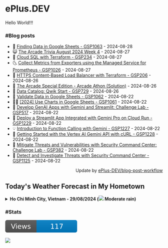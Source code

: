 # ePlus.DEV

Hello World!!!

### #Blog posts

- 🧰 [Finding Data in Google Sheets - GSP1063](https://eplus.dev/finding-data-in-google-sheets-gsp1063) - 2024-08-28 
- 😺 [The Arcade Trivia August 2024 Week 4](https://eplus.dev/the-arcade-trivia-august-2024-week-4) - 2024-08-27 
- 🗽 [Cloud SQL with Terraform - GSP234](https://eplus.dev/cloud-sql-with-terraform-gsp234) - 2024-08-27 
- 🌜 [Collect Metrics from Exporters using the Managed Service for Prometheus - GSP1026](https://eplus.dev/collect-metrics-from-exporters-using-the-managed-service-for-prometheus-gsp1026) - 2024-08-27 
- 📝 [HTTPS Content-Based Load Balancer with Terraform - GSP206](https://eplus.dev/https-content-based-load-balancer-with-terraform-gsp206) - 2024-08-26 
- 🚀 [The Arcade Special Edition - Arcade Athon &lpar;Solution&rpar;](https://eplus.dev/the-arcade-special-edition-arcade-athon-solution) - 2024-08-26 
- 💼 [Data Catalog: Qwik Start - GSP729](https://eplus.dev/data-catalog-qwik-start-gsp729) - 2024-08-26 
- 🦣 [Validate Data in Google Sheets - GSP1062](https://eplus.dev/validate-data-in-google-sheets-gsp1062) - 2024-08-22 
- 👨‍🏫 [[2024] Use Charts in Google Sheets - GSP1061](https://eplus.dev/2024-use-charts-in-google-sheets-gsp1061) - 2024-08-22 
- 🔭 [Develop GenAI Apps with Gemini and Streamlit: Challenge Lab - GSP517](https://eplus.dev/develop-genai-apps-with-gemini-and-streamlit-challenge-lab-gsp517) - 2024-08-22 
- 🤡 [Deploy a Streamlit App Integrated with Gemini Pro on Cloud Run - GSP1229](https://eplus.dev/deploy-a-streamlit-app-integrated-with-gemini-pro-on-cloud-run-gsp1229) - 2024-08-22 
- 💡 [Introduction to Function Calling with Gemini - GSP1227](https://eplus.dev/introduction-to-function-calling-with-gemini-gsp1227) - 2024-08-22 
- 🦣 [Getting Started with the Vertex AI Gemini API with cURL - GSP1228](https://eplus.dev/getting-started-with-the-vertex-ai-gemini-api-with-curl-gsp1228) - 2024-08-22 
- 💪 [Mitigate Threats and Vulnerabilities with Security Command Center: Challenge Lab - GSP382](https://eplus.dev/mitigate-threats-and-vulnerabilities-with-security-command-center-challenge-lab-gsp382) - 2024-08-22 
- 🤡 [Detect and Investigate Threats with Security Command Center - GSP1125](https://eplus.dev/detect-and-investigate-threats-with-security-command-center-gsp1125) - 2024-08-22 


<div align="right">
    Update by <a target="_blank" href="https://github.com/ePlus-DEV/blog-post-workflow">ePlus-DEV/blog-post-workflow</a>
</div>


## Today's Weather Forecast in My Hometown



<details>
    <summary><b>Ho Chi Minh City, Vietnam - 29/08/2024 (<img src="https://cdn.weatherapi.com/weather/64x64/day/302.png" width="25" /> Moderate rain)</b>
    </summary>

    
<table>
    <tr>
        <th>Hour</th>
        <td>00:00</td><td>01:00</td><td>02:00</td><td>03:00</td><td>04:00</td><td>05:00</td><td>06:00</td><td>07:00</td><td>08:00</td><td>09:00</td><td>10:00</td><td>11:00</td><td>12:00</td><td>13:00</td><td>14:00</td><td>15:00</td><td>16:00</td><td>17:00</td><td>18:00</td><td>19:00</td><td>20:00</td><td>21:00</td><td>22:00</td><td>23:00</td>
    </tr>
    <tr>
        <th>Weather</th>
        <td><img src="https://cdn.weatherapi.com/weather/64x64/night/353.png"></img></td><td><img src="https://cdn.weatherapi.com/weather/64x64/night/263.png"></img></td><td><img src="https://cdn.weatherapi.com/weather/64x64/night/116.png"></img></td><td><img src="https://cdn.weatherapi.com/weather/64x64/night/353.png"></img></td><td><img src="https://cdn.weatherapi.com/weather/64x64/night/176.png"></img></td><td><img src="https://cdn.weatherapi.com/weather/64x64/night/353.png"></img></td><td><img src="https://cdn.weatherapi.com/weather/64x64/day/353.png"></img></td><td><img src="https://cdn.weatherapi.com/weather/64x64/day/356.png"></img></td><td><img src="https://cdn.weatherapi.com/weather/64x64/day/356.png"></img></td><td><img src="https://cdn.weatherapi.com/weather/64x64/day/353.png"></img></td><td><img src="https://cdn.weatherapi.com/weather/64x64/day/353.png"></img></td><td><img src="https://cdn.weatherapi.com/weather/64x64/day/176.png"></img></td><td><img src="https://cdn.weatherapi.com/weather/64x64/day/353.png"></img></td><td><img src="https://cdn.weatherapi.com/weather/64x64/day/353.png"></img></td><td><img src="https://cdn.weatherapi.com/weather/64x64/day/353.png"></img></td><td><img src="https://cdn.weatherapi.com/weather/64x64/day/353.png"></img></td><td><img src="https://cdn.weatherapi.com/weather/64x64/day/353.png"></img></td><td><img src="https://cdn.weatherapi.com/weather/64x64/day/116.png"></img></td><td><img src="https://cdn.weatherapi.com/weather/64x64/day/113.png"></img></td><td><img src="https://cdn.weatherapi.com/weather/64x64/night/113.png"></img></td><td><img src="https://cdn.weatherapi.com/weather/64x64/night/116.png"></img></td><td><img src="https://cdn.weatherapi.com/weather/64x64/night/119.png"></img></td><td><img src="https://cdn.weatherapi.com/weather/64x64/night/116.png"></img></td><td><img src="https://cdn.weatherapi.com/weather/64x64/night/116.png"></img></td>
    </tr>
    <tr>
        <th>Condition</th>
        <td width="200px">Light rain shower</td><td width="200px">Patchy light drizzle</td><td width="200px">Partly cloudy</td><td width="200px">Light rain shower</td><td width="200px">Patchy rain nearby</td><td width="200px">Light rain shower</td><td width="200px">Light rain shower</td><td width="200px">Moderate or heavy rain shower</td><td width="200px">Moderate or heavy rain shower</td><td width="200px">Light rain shower</td><td width="200px">Light rain shower</td><td width="200px">Patchy rain nearby</td><td width="200px">Light rain shower</td><td width="200px">Light rain shower</td><td width="200px">Light rain shower</td><td width="200px">Light rain shower</td><td width="200px">Light rain shower</td><td width="200px">Partly Cloudy </td><td width="200px">Sunny</td><td width="200px">Clear </td><td width="200px">Partly Cloudy </td><td width="200px">Cloudy </td><td width="200px">Partly Cloudy </td><td width="200px">Partly Cloudy </td>
    </tr>
    <tr>
        <th>Temperature</th>
        <td>25.7 °C</td><td>25.6 °C</td><td>27.2 °C</td><td>25.1 °C</td><td>25.1 °C</td><td>25 °C</td><td>25.3 °C</td><td>25.4 °C</td><td>26.3 °C</td><td>26.9 °C</td><td>26.5 °C</td><td>27.3 °C</td><td>27 °C</td><td>26.5 °C</td><td>26.5 °C</td><td>26.4 °C</td><td>26.2 °C</td><td>25.9 °C</td><td>25.1 °C</td><td>24.6 °C</td><td>24.6 °C</td><td>24.5 °C</td><td>24.6 °C</td><td>24.8 °C</td>
    </tr>
    <tr>
        <th>Wind</th>
        <td>6.8 kph</td><td>6.8 kph</td><td>13 kph</td><td>7.2 kph</td><td>7.2 kph</td><td>7.2 kph</td><td>6.8 kph</td><td>8.6 kph</td><td>11.9 kph</td><td>13.3 kph</td><td>14.8 kph</td><td>16.9 kph</td><td>17.3 kph</td><td>16.9 kph</td><td>18 kph</td><td>19.4 kph</td><td>21.2 kph</td><td>18.7 kph</td><td>14.8 kph</td><td>14.4 kph</td><td>14.4 kph</td><td>13.3 kph</td><td>11.2 kph</td><td>9.7 kph</td>
    </tr>
</table>


<div align="right">
    Updated at: 2024-08-28T19:24:12Z - by <a target="_blank"
        href="https://github.com/ePlus-DEV/weather-forecast">ePlus-DEV/weather-forecast</a>
</div>
</details>


### #Stats

[![Image of counter](https://github.com/ePlus-DEV/view-counter/blob/main/svg/685088620/badge.svg)](https://github.com/ePlus-DEV/view-counter/blob/main/readme/685088620/week.md)

![](https://komarev.com/ghpvc/?username=ePlus-DEV&style=for-the-badge)
